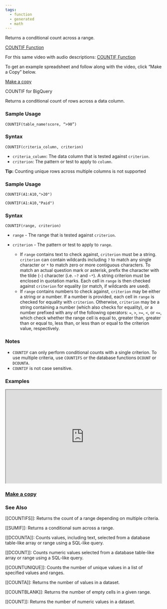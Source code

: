 ```yaml
---
tags:
  - function
  - generated
  - math
---
```


Returns a conditional count across a range.

[COUNTIF Function](https://www.youtube.com/watch?v=WA0QZvanWb4)

For this same video with audio descriptions: [COUNTIF Function](https://youtu.be/jbcuBJhrSJQ)

To get an example spreadsheet and follow along with the video, click “Make a Copy” below.

[Make a copy](https://docs.google.com/spreadsheets/d/1O0294rwuZ9C3q1wcb4GtRixypUZat_sVtxbcEiy99TM/copy)

COUNTIF for BigQuery

Returns a conditional count of rows across a data column.

### Sample Usage

`COUNTIF(table_name!score, “>90”)`

### Syntax

`COUNTIF(criteria_column, criterion)`

* `criteria_column`: The data column that is tested against `criterion`.
* `criterion`: The pattern or test to apply to `column`.

**Tip:** Counting unique rows across multiple columns is not supported

### Sample Usage

`COUNTIF(A1:A10,">20")`

`COUNTIF(A1:A10,"Paid")`

### Syntax

`COUNTIF(range, criterion)`

* `range` - The range that is tested against `criterion`.
* `criterion` - The pattern or test to apply to `range`.

  + If `range` contains text to check against, `criterion` must be a string. `criterion` can contain wildcards including `?` to match any single character or `*` to match zero or more contiguous characters. To match an actual question mark or asterisk, prefix the character with the tilde (`~`) character (i.e. `~?` and `~*`). A string criterion must be enclosed in quotation marks. Each cell in `range` is then checked against `criterion` for equality (or match, if wildcards are used).
  + If `range` contains numbers to check against, `criterion` may be either a string or a number. If a number is provided, each cell in `range` is checked for equality with `criterion`. Otherwise, `criterion` may be a string containing a number (which also checks for equality), or a number prefixed with any of the following operators: `=`, `>`, `>=`, `<`, or `<=`, which check whether the range cell is equal to, greater than, greater than or equal to, less than, or less than or equal to the criterion value, respectively.

### Notes

* `COUNTIF` can only perform conditional counts with a single criterion. To use multiple criteria, use `COUNTIFS` or the database functions `DCOUNT` or `DCOUNTA`.
* `COUNTIF` is not case sensitive.

### Examples

<iframe height="300" src="https://docs.google.com/spreadsheet/pub?key=0As3tAuweYU9QdEtFeEZoN2tiMUtQWUV2OE1tRDBNQXc&amp;output=html" width="500"></iframe>

### [Make a copy](https://docs.google.com/spreadsheets/d/1PYoKCYZAkWSaMBsiTyvxZzCCt2WQ-QKOC763RWHMB7c/copy)

### See Also

[[COUNTIFS]]: Returns the count of a range depending on multiple criteria.

[[SUMIF]]: Returns a conditional sum across a range.

[[DCOUNTA]]: Counts values, including text, selected from a database table-like array or range using a SQL-like query.

[[DCOUNT]]: Counts numeric values selected from a database table-like array or range using a SQL-like query.

[[COUNTUNIQUE]]: Counts the number of unique values in a list of specified values and ranges.

[[COUNTA]]: Returns the number of values in a dataset.

[[COUNTBLANK]]: Returns the number of empty cells in a given range.

[[COUNT]]: Returns the number of numeric values in a dataset.